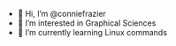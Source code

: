 - 👋 Hi, I’m @conniefrazier
- 👀 I’m interested in Graphical Sciences
- 🌱 I’m currently learning Linux commands

<!---
conniefrazier/conniefrazier is a ✨ special ✨ repository because its `README.md` (this file) appears on your GitHub profile.
You can click the Preview link to take a look at your changes.
--->
